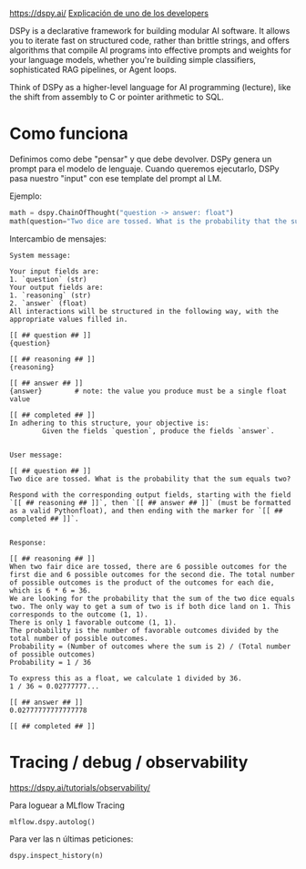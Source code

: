 https://dspy.ai/
[Explicación de uno de los developers](https://x.com/lateinteraction/status/1921565300690149759?t=gO4O2Ty_D6yVv90E-usxtw&s=19)

DSPy is a declarative framework for building modular AI software. It allows you to iterate fast on structured code, rather than brittle strings, and offers algorithms that compile AI programs into effective prompts and weights for your language models, whether you're building simple classifiers, sophisticated RAG pipelines, or Agent loops.

Think of DSPy as a higher-level language for AI programming (lecture), like the shift from assembly to C or pointer arithmetic to SQL.

# Como funciona

Definimos como debe "pensar" y que debe devolver.
DSPy genera un prompt para el modelo de lenguaje.
Cuando queremos ejecutarlo, DSPy pasa nuestro "input" con ese template del prompt al LM.

Ejemplo:
```python
math = dspy.ChainOfThought("question -> answer: float")
math(question="Two dice are tossed. What is the probability that the sum equals two?")
```

Intercambio de mensajes:
```
System message:

Your input fields are:
1. `question` (str)
Your output fields are:
1. `reasoning` (str)
2. `answer` (float)
All interactions will be structured in the following way, with the appropriate values filled in.

[[ ## question ## ]]
{question}

[[ ## reasoning ## ]]
{reasoning}

[[ ## answer ## ]]
{answer}        # note: the value you produce must be a single float value

[[ ## completed ## ]]
In adhering to this structure, your objective is:
        Given the fields `question`, produce the fields `answer`.


User message:

[[ ## question ## ]]
Two dice are tossed. What is the probability that the sum equals two?

Respond with the corresponding output fields, starting with the field `[[ ## reasoning ## ]]`, then `[[ ## answer ## ]]` (must be formatted as a valid Pythonfloat), and then ending with the marker for `[[ ## completed ## ]]`.


Response:

[[ ## reasoning ## ]]
When two fair dice are tossed, there are 6 possible outcomes for the first die and 6 possible outcomes for the second die. The total number of possible outcomes is the product of the outcomes for each die, which is 6 * 6 = 36.
We are looking for the probability that the sum of the two dice equals two. The only way to get a sum of two is if both dice land on 1. This corresponds to the outcome (1, 1).
There is only 1 favorable outcome (1, 1).
The probability is the number of favorable outcomes divided by the total number of possible outcomes.
Probability = (Number of outcomes where the sum is 2) / (Total number of possible outcomes)
Probability = 1 / 36

To express this as a float, we calculate 1 divided by 36.
1 / 36 ≈ 0.02777777...

[[ ## answer ## ]]
0.02777777777777778

[[ ## completed ## ]]
```

# Tracing / debug / observability
https://dspy.ai/tutorials/observability/

Para loguear a MLflow Tracing
```
mlflow.dspy.autolog()
```

Para ver las n últimas peticiones:
```python
dspy.inspect_history(n)
```
